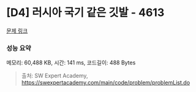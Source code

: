 # [D4] 러시아 국기 같은 깃발 - 4613 

[문제 링크](https://swexpertacademy.com/main/code/problem/problemDetail.do?contestProbId=AWQl9TIK8qoDFAXj) 

### 성능 요약

메모리: 60,488 KB, 시간: 141 ms, 코드길이: 488 Bytes



> 출처: SW Expert Academy, https://swexpertacademy.com/main/code/problem/problemList.do